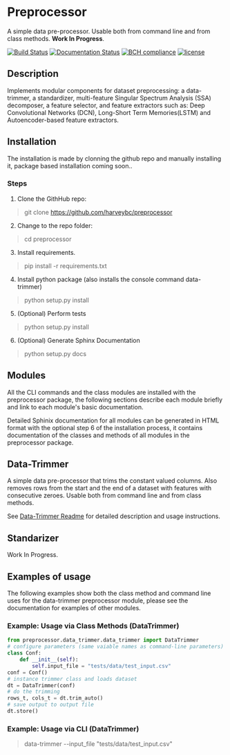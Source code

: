 # Preprocessor

A simple data pre-processor. Usable both from command line and from class methods. __Work In Progress__.

[![Build Status](https://travis-ci.org/harveybc/preprocessor.svg?branch=master)](https://travis-ci.org/harveybc/preprocessor)
[![Documentation Status](https://readthedocs.org/projects/docs/badge/?version=latest)](https://harveybc-preprocessor.readthedocs.io/en/latest/)
[![BCH compliance](https://bettercodehub.com/edge/badge/harveybc/preprocessor?branch=master)](https://bettercodehub.com/)
[![license](https://img.shields.io/github/license/mashape/apistatus.svg?maxAge=2592000)](https://github.com/harveybc/preprocessor/blob/master/LICENSE)

## Description

Implements modular components for dataset preprocessing: a data-trimmer, a standardizer, multi-feature Singular Spectrum Analysis (SSA) decomposer, a feature selector, and feature extractors such as:  Deep Convolutional Networks (DCN), Long-Short Term Memories(LSTM) and Autoencoder-based feature extractors.

## Installation

The installation is made by clonning the github repo and manually installing it, package based installation coming soon..

### Steps
1. Clone the GithHub repo:   
> git clone https://github.com/harveybc/preprocessor
2. Change to the repo folder:
> cd preprocessor
3. Install requirements.
> pip install -r requirements.txt
4. Install python package (also installs the console command data-trimmer)
> python setup.py install
5. (Optional) Perform tests
> python setup.py install
6. (Optional) Generate Sphinx Documentation
> python setup.py docs

## Modules

All the CLI commands and the class modules are installed with the preprocessor package, the following sections describe each module briefly and link to each module's basic documentation. 

Detailed Sphinix documentation for all modules can be generated in HTML format with the optional step 6 of the installation process, it contains documentation of the classes and methods of all modules in the preprocessor package. 

## Data-Trimmer

A simple data pre-processor that trims the constant valued columns.  Also removes rows from the start and the end of a dataset with features with consecutive zeroes. Usable both from command line and from class methods.

See [Data-Trimmer Readme](../master/README_data_trimmer.md) for detailed description and usage instructions.

## Standarizer

Work In Progress. 

## Examples of usage

The following examples show both the class method and command line uses for the data-trimmer preprocessor module, please see the documentation for examples of other modules.

### Example: Usage via Class Methods (DataTrimmer)
```python
from preprocessor.data_trimmer.data_trimmer import DataTrimmer
# configure parameters (same vaiable names as command-line parameters)
class Conf:
    def __init__(self):
        self.input_file = "tests/data/test_input.csv"
conf = Conf()
# instance trimmer class and loads dataset
dt = DataTrimmer(conf)
# do the trimming
rows_t, cols_t = dt.trim_auto()
# save output to output file
dt.store()
```

### Example: Usage via CLI (DataTrimmer)

> data-trimmer --input_file "tests/data/test_input.csv"






